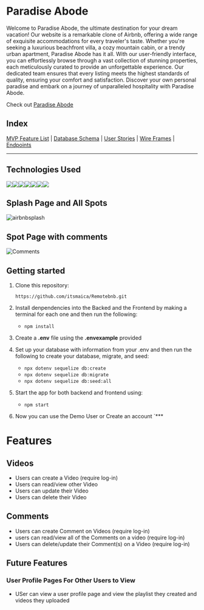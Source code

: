 # Paradise Abode
Welcome to Paradise Abode, the ultimate destination for your dream vacation! Our website is a remarkable clone of Airbnb, offering a wide range of exquisite accommodations for every traveler's taste. Whether you're seeking a luxurious beachfront villa, a cozy mountain cabin, or a trendy urban apartment, Paradise Abode has it all. With our user-friendly interface, you can effortlessly browse through a vast collection of stunning properties, each meticulously curated to provide an unforgettable experience. Our dedicated team ensures that every listing meets the highest standards of quality, ensuring your comfort and satisfaction. Discover your own personal paradise and embark on a journey of unparalleled hospitality with Paradise Abode.

Check out [Paradise Abode](https://api-project-base.onrender.com/)

## Index
[MVP Feature List](https://github.com/DomenikMoody/API-project/wiki/Feature-List) | [Database Schema](https://github.com/DomenikMoody/API-project/wiki/schema) | [User Stories](https://github.com/DomenikMoody/API-project/wiki/User-Stories) | [Wire Frames](https://github.com/DomenikMoody/CapstoneProject/wiki/WireFrame) | [Endpoints](https://github.com/DomenikMoody/API-project/wiki/EndPoints)
***

## Technologies Used
<img src="https://img.shields.io/badge/HTML5-E34F26?style=for-the-badge&logo=html5&logoColor=white" /><img src="https://img.shields.io/badge/CSS3-1572B6?style=for-the-badge&logo=css3&logoColor=white" /><img src="https://img.shields.io/badge/JavaScript-F7DF1E?style=for-the-badge&logo=javascript&logoColor=black" /><img src="https://img.shields.io/badge/Node.js-43853D?style=for-the-badge&logo=node.js&logoColor=white" /><img src="https://img.shields.io/badge/React-20232A?style=for-the-badge&logo=react&logoColor=61DAFB" /><img src="https://img.shields.io/badge/Redux-593D88?style=for-the-badge&logo=redux&logoColor=white" /><img src="https://img.shields.io/badge/PostgreSQL-316192?style=for-the-badge&logo=postgresql&logoColor=white" />

## Splash Page and All Spots
![airbnbsplash](https://github.com/DomenikMoody/API-project/assets/120535217/019f5e4c-26d9-4765-870f-5bf8bcc87133)

## Spot Page with comments
![Comments](https://github.com/DomenikMoody/API-project/assets/120535217/37084adb-56fd-49f8-8b4c-9dfd20829c5b)

## Getting started
1. Clone this repository:

   `
   https://github.com/itsmaica/Remotebnb.git
   `
2. Install denpendencies into the Backed and the Frontend by making a terminal for each one and then run the following:

   * `npm install`

3. Create a **.env** file using the **.envexample** provided 

4. Set up your database with information from your .env and then run the following to create your database, migrate, and seed: 
 
   * `npx dotenv sequelize db:create`
   * `npx dotenv sequelize db:migrate` 
   * `npx dotenv sequelize db:seed:all`

5. Start the app for both backend and frontend using:

   * `npm start`

6. Now you can use the Demo User or Create an account
`***

# Features 

## Videos
* Users can create a Video (require log-in)
* Users can read/view other Video
* Users can update their Video
* Users can delete their Video

## Comments
* Users can create Comment on Videos (require log-in)
* users can read/view all of the Comments on a video (require log-in)
* Users can delete/update their Comment(s) on a Video (require log-in)


## Future Features
### User Profile Pages For Other Users to View 
* USer can view a user profile page and view the playlist they created and videos they uploaded 

